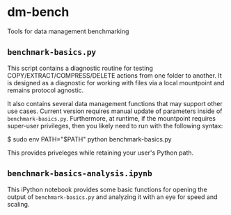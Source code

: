 # dm-bench
Tools for data management benchmarking

## `benchmark-basics.py`
This script contains a diagnostic routine for testing
COPY/EXTRACT/COMPRESS/DELETE actions from one folder to another. It is designed
as a diagnostic for working with files via a local mountpoint and remains
protocol agnostic.

It also contains several data management functions that may support other use
cases. Current version requires manual update of parameters inside of
`benchmark-basics.py`. Furthermore, at runtime, if the mountpoint requires
super-user privileges, then you likely need to run with the following syntax:

   $ sudo env PATH="$PATH" python benchmark-basics.py 

This provides priveleges while retaining your user's Python path.

## `benchmark-basics-analysis.ipynb`
This iPython notebook provides some basic functions for opening the output of
`benchmark-basics.py` and analyzing it with an eye for speed and scaling.

